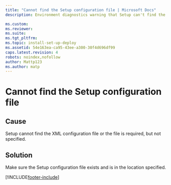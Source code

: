 ```yaml
---
title: "Cannot find the Setup configuration file | Microsoft Docs"
description: Environment diagnostics warning that Setup can't find the XML configuration file

ms.custom: 
ms.reviewer: 
ms.suite: 
ms.tgt_pltfrm: 
ms.topic: install-set-up-deploy
ms.assetid: 54e163ea-ca95-43ee-a300-30f4d696df99
caps.latest.revision: 4
robots: noindex,nofollow
author: Mattp123
ms.author: matp
---
```

# Cannot find the Setup configuration file

## Cause
  
 Setup cannot find the XML configuration file or the file is required, but not specified.  
  
 ## Solution
  
 Make sure the Setup configuration file exists and is in the location specified. <!-- For information about the Setup configuration file, see [Microsoft Dynamics 365 Server XML configuration file](../on-premises/microsoft-dynamics-365-server-xml-configuration-file.md). -->



[!INCLUDE[footer-include](../../../includes/footer-banner.md)]
